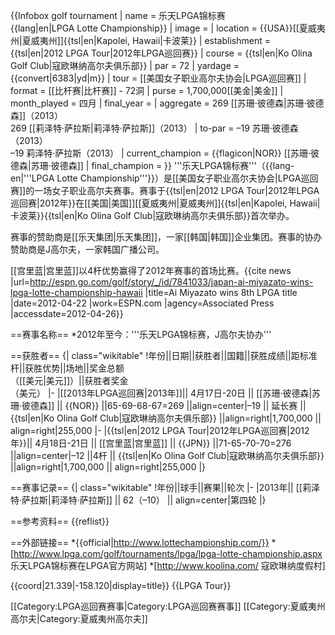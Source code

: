 {{Infobox golf tournament
| name             = 乐天LPGA锦标赛<br />
{{lang|en|LPGA Lotte Championship}}
| image            = 
| location         = {{USA}}[[夏威夷州|夏威夷州]]{{tsl|en|Kapolei, Hawaii|卡波莱}}
| establishment    = {{tsl|en|2012 LPGA Tour|2012年LPGA巡回赛}}
| course           = {{tsl|en|Ko Olina Golf Club|寇欧琳纳高尔夫俱乐部}}
| par              = 72
| yardage          = {{convert|6383|yd|m}}
| tour             = [[美国女子职业高尔夫协会|LPGA巡回赛]]
| format           = [[比杆赛|比杆赛]] - 72洞
| purse            = 1,700,000[[美金|美金]]
| month_played     = 四月
| final_year       = <!-- use if no longer played -->
| aggregate        = 269 [[苏珊·彼德森|苏珊·彼德森]]（2013）<br>269 [[莉泽特·萨拉斯|莉泽特·萨拉斯]]（2013）
| to-par           = –19 苏珊·彼德森（2013）<br>–19 莉泽特·萨拉斯（2013）
| current_champion = {{flagicon|NOR}} [[苏珊·彼德森|苏珊·彼德森]]
| final_champion   = <!-- use if no longer played -->
}}
'''乐天LPGA锦标赛'''（{{lang-en|'''LPGA Lotte Championship'''}}）是[[美国女子职业高尔夫协会|LPGA巡回赛]]的一场女子职业高尔夫赛事。赛事于{{tsl|en|2012 LPGA Tour|2012年LPGA巡回赛|2012年}}在[[美国|美国]][[夏威夷州|夏威夷州]]{{tsl|en|Kapolei, Hawaii|卡波莱}}{{tsl|en|Ko Olina Golf Club|寇欧琳纳高尔夫俱乐部}}首次举办。

赛事的赞助商是[[乐天集团|乐天集团]]，一家[[韩国|韩国]]企业集团。赛事的协办赞助商是J高尔夫，一家韩国广播公司。

[[宫里蓝|宫里蓝]]以4杆优势赢得了2012年赛事的首场比赛。<ref name=lotte12>{{cite news |url=http://espn.go.com/golf/story/_/id/7841033/japan-ai-miyazato-wins-lpga-lotte-championship-hawaii |title=Ai Miyazato wins 8th LPGA title |date=2012-04-22 |work=ESPN.com |agency=Associated Press |accessdate=2012-04-26}}</ref>

==赛事名称==
*2012年至今：'''乐天LPGA锦标赛，J高尔夫协办'''

==获胜者==
{| class="wikitable"
!年份||日期||获胜者||国籍||获胜成绩||距标准杆||获胜优势||场地||奖金总额<br />（[[美元|美元]]）||获胜者奖金<br />（美元）
|-
|[[2013年LPGA巡回赛|2013年]]|| 4月17日-20日 || [[苏珊·彼德森|苏珊·彼德森]] || {{NOR}} ||65-69-68-67=269 ||align=center|–19 || 延长赛 || {{tsl|en|Ko Olina Golf Club|寇欧琳纳高尔夫俱乐部}} ||align=right|1,700,000 || align=right|255,000
|-
|{{tsl|en|2012 LPGA Tour|2012年LPGA巡回赛|2012年}}|| 4月18日-21日 || [[宫里蓝|宫里蓝]]  || {{JPN}} ||71-65-70-70=276  ||align=center|–12  ||4杆 || {{tsl|en|Ko Olina Golf Club|寇欧琳纳高尔夫俱乐部}} ||align=right|1,700,000 || align=right|255,000
|}

==赛事记录==
{| class="wikitable"
!年份||球手||赛果||轮次
|-
|2013年|| [[莉泽特·萨拉斯|莉泽特·萨拉斯]] || 62（–10） || align=center|第四轮
|}

==参考资料==
{{reflist}}

==外部链接==
*{{official|http://www.lottechampionship.com/}}
*[http://www.lpga.com/golf/tournaments/lpga/lpga-lotte-championship.aspx 乐天LPGA锦标赛在LPGA官方网站]
*[http://www.koolina.com/ 寇欧琳纳度假村]

{{coord|21.339|-158.120|display=title}}
{{LPGA Tour}}

[[Category:LPGA巡回赛赛事|Category:LPGA巡回赛赛事]]
[[Category:夏威夷州高尔夫|Category:夏威夷州高尔夫]]